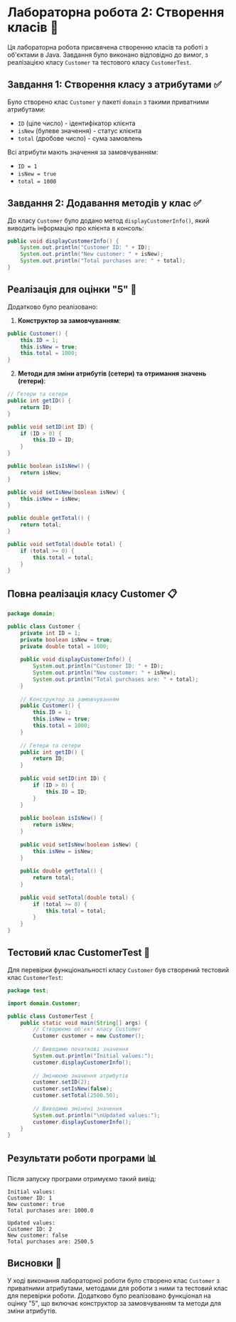 
# Лабораторна робота 2: Створення класів 🧪

Ця лабораторна робота присвячена створенню класів та роботі з об'єктами в Java. Завдання було виконано відповідно до вимог, з реалізацією класу `Customer` та тестового класу `CustomerTest`.

## Завдання 1: Створення класу з атрибутами ✅

Було створено клас `Customer` у пакеті `domain` з такими приватними атрибутами:
* `ID` (ціле число) - ідентифікатор клієнта
* `isNew` (булеве значення) - статус клієнта
* `total` (дробове число) - сума замовлень

Всі атрибути мають значення за замовчуванням:
* `ID = 1`
* `isNew = true`
* `total = 1000`

## Завдання 2: Додавання методів у клас ✅

До класу `Customer` було додано метод `displayCustomerInfo()`, який виводить інформацію про клієнта в консоль:

```java
public void displayCustomerInfo() {
    System.out.println("Customer ID: " + ID);
    System.out.println("New customer: " + isNew);
    System.out.println("Total purchases are: " + total);
}
```

## Реалізація для оцінки "5" 🌟

Додатково було реалізовано:

1. **Конструктор за замовчуванням**:
```java
public Customer() {
    this.ID = 1;
    this.isNew = true;
    this.total = 1000;
}
```

2. **Методи для зміни атрибутів (сетери) та отримання значень (гетери)**:
```java
// Гетери та сетери
public int getID() {
    return ID;
}

public void setID(int ID) {
    if (ID > 0) {
        this.ID = ID;
    }
}

public boolean isIsNew() {
    return isNew;
}

public void setIsNew(boolean isNew) {
    this.isNew = isNew;
}

public double getTotal() {
    return total;
}

public void setTotal(double total) {
    if (total >= 0) {
        this.total = total;
    }
}
```

## Повна реалізація класу Customer 📋

```java
package domain;

public class Customer {
    private int ID = 1;
    private boolean isNew = true;
    private double total = 1000;
    
    public void displayCustomerInfo() {
        System.out.println("Customer ID: " + ID);
        System.out.println("New customer: " + isNew);
        System.out.println("Total purchases are: " + total);
    }
    
    // Конструктор за замовчуванням
    public Customer() {
        this.ID = 1;
        this.isNew = true;
        this.total = 1000;
    }
    
    // Гетери та сетери
    public int getID() {
        return ID;
    }
    
    public void setID(int ID) {
        if (ID > 0) {
            this.ID = ID;
        }
    }
    
    public boolean isIsNew() {
        return isNew;
    }
    
    public void setIsNew(boolean isNew) {
        this.isNew = isNew;
    }
    
    public double getTotal() {
        return total;
    }
    
    public void setTotal(double total) {
        if (total >= 0) {
            this.total = total;
        }
    }
}
```

## Тестовий клас CustomerTest 🧪

Для перевірки функціональності класу `Customer` був створений тестовий клас `CustomerTest`:

```java
package test;

import domain.Customer;

public class CustomerTest {
    public static void main(String[] args) {
        // Створюємо об'єкт класу Customer
        Customer customer = new Customer();
        
        // Виводимо початкові значення
        System.out.println("Initial values:");
        customer.displayCustomerInfo();
        
        // Змінюємо значення атрибутів
        customer.setID(2);
        customer.setIsNew(false);
        customer.setTotal(2500.50);
        
        // Виводимо змінені значення
        System.out.println("\nUpdated values:");
        customer.displayCustomerInfo();
    }
}
```

## Результати роботи програми 📊

Після запуску програми отримуємо такий вивід:

```
Initial values:
Customer ID: 1
New customer: true
Total purchases are: 1000.0

Updated values:
Customer ID: 2
New customer: false
Total purchases are: 2500.5
```

## Висновки 📝

У ході виконання лабораторної роботи було створено клас `Customer` з приватними атрибутами, методами для роботи з ними та тестовий клас для перевірки роботи. Додатково було реалізовано функціонал на оцінку "5", що включає конструктор за замовчуванням та методи для зміни атрибутів.
